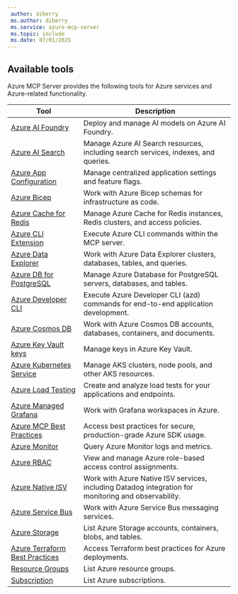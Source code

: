 ```yaml
---
 author: diberry
 ms.author: diberry
 ms.service: azure-mcp-server
 ms.topic: include
 ms.date: 07/01/2025
---
```


## Available tools

Azure MCP Server provides the following tools for Azure services and Azure-related functionality.

| Tool |  Description |
|------|--------------|
| [Azure AI Foundry](../../tools/azure-ai-foundry.md) | Deploy and manage AI models on Azure AI Foundry. |
| [Azure AI Search](../../tools/ai-search.md) | Manage Azure AI Search resources, including search services, indexes, and queries. |
| [Azure App Configuration](../../tools/app-configuration.md) | Manage centralized application settings and feature flags. |
| [Azure Bicep](../../tools/azure-bicep.md) | Work with Azure Bicep schemas for infrastructure as code. |
| [Azure Cache for Redis](../../tools/azure-cache-for-redis.md) | Manage Azure Cache for Redis instances, Redis clusters, and access policies. |
| [Azure CLI Extension](../../tools/azure-cli-extension.md) | Execute Azure CLI commands within the MCP server. |
| [Azure Data Explorer](../../tools/azure-data-explorer.md) | Work with Azure Data Explorer clusters, databases, tables, and queries. |
| [Azure DB for PostgreSQL](../../tools/postgresql.md) | Manage Azure Database for PostgreSQL servers, databases, and tables.  |
| [Azure Developer CLI](../../tools/azure-developer-cli.md) | Execute Azure Developer CLI (azd) commands for end-to-end application development. |
| [Azure Cosmos DB](../../tools/cosmos-db.md) | Work with Azure Cosmos DB accounts, databases, containers, and documents. |
| [Azure Key Vault keys](../../tools/key-vault-key.md) | Manage keys in Azure Key Vault. |
| [Azure Kubernetes Service](../../tools/azure-aks.md) | Manage AKS clusters, node pools, and other AKS resources. |
| [Azure Load Testing](../../tools/azure-load-testing.md) | Create and analyze load tests for your applications and endpoints. |
| [Azure Managed Grafana](../../tools/azure-managed-grafana.md) | Work with Grafana workspaces in Azure. |
| [Azure MCP Best Practices](../../tools/azure-mcp-best-practices.md) | Access best practices for secure, production-grade Azure SDK usage. |
| [Azure Monitor](../../tools/monitor.md) | Query Azure Monitor logs and metrics. |
| [Azure RBAC](../../tools/azure-rbac.md) | View and manage Azure role-based access control assignments. |
| [Azure Native ISV](../../tools/azure-native-isv.md) | Work with Azure Native ISV services, including Datadog integration for monitoring and observability. |
| [Azure Service Bus](../../tools/service-bus.md) | Work with Azure Service Bus messaging services. |
| [Azure Storage](../../tools/storage.md) | List Azure Storage accounts, containers, blobs, and tables. |
| [Azure Terraform Best Practices](../../tools/azure-terraform-best-practices.md) | Access Terraform best practices for Azure deployments. |
| [Resource Groups](../../tools/resource-group.md) | List Azure resource groups. |
| [Subscription](../../tools/subscription.md) | List Azure subscriptions. |
